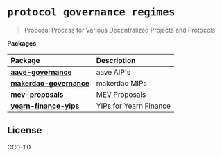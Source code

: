 

# `protocol governance regimes`

> Proposal Process for Various Decentralized Projects and Protocols 

<!-- START pkgtoc, keep to allow update -->

**Packages**

| Package                                       | Description            |
| :-------------------------------------------- | :--------------------- |
| **[aave-governance](packages/aave/)**         | aave AIP's             |
| **[makerdao-governance](packages/makerdao/)** | makerdao MIPs          |
| **[mev-proposals](packages/mev/)**            | MEV Proposals          |
| **[yearn-finance-yips](packages/yearn/)**     | YIPs for Yearn Finance |

<!-- END pkgtoc, keep to allow update -->


## License 


CC0-1.0
